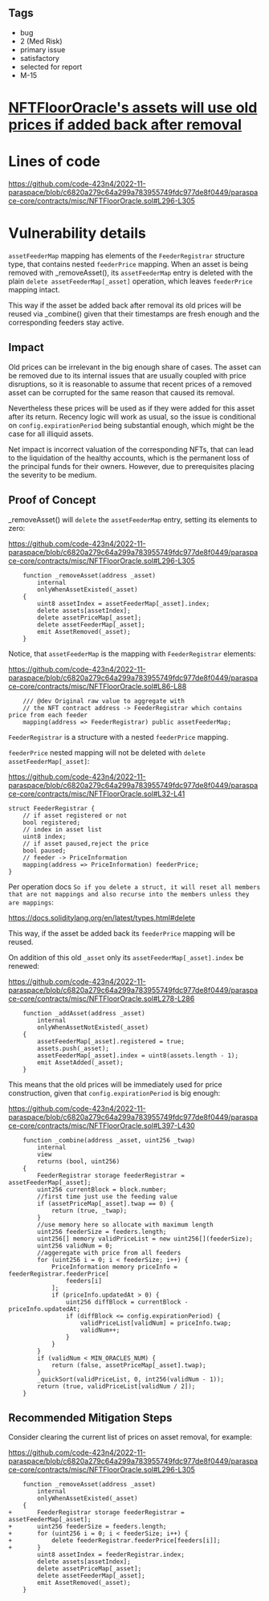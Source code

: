 ## Tags

- bug
- 2 (Med Risk)
- primary issue
- satisfactory
- selected for report
- M-15

# [NFTFloorOracle's assets will use old prices if added back after removal](https://github.com/code-423n4/2022-11-paraspace-findings/issues/459) 

# Lines of code

https://github.com/code-423n4/2022-11-paraspace/blob/c6820a279c64a299a783955749fdc977de8f0449/paraspace-core/contracts/misc/NFTFloorOracle.sol#L296-L305


# Vulnerability details

`assetFeederMap` mapping has elements of the `FeederRegistrar` structure type, that contains nested `feederPrice` mapping. When an asset is being removed with _removeAsset(), its `assetFeederMap` entry is deleted with the plain `delete assetFeederMap[_asset]` operation, which leaves `feederPrice` mapping intact.

This way if the asset be added back after removal its old prices will be reused via _combine() given that their timestamps are fresh enough and the corresponding feeders stay active.

## Impact

Old prices can be irrelevant in the big enough share of cases. The asset can be removed due to its internal issues that are usually coupled with price disruptions, so it is reasonable to assume that recent prices of a removed asset can be corrupted for the same reason that caused its removal.

Nevertheless these prices will be used as if they were added for this asset after its return. Recency logic will work as usual, so the issue is conditional on `config.expirationPeriod` being substantial enough, which might be the case for all illiquid assets.

Net impact is incorrect valuation of the corresponding NFTs, that can lead to the liquidation of the healthy accounts, which is the permanent loss of the principal funds for their owners. However, due to prerequisites placing the severity to be medium.

## Proof of Concept

_removeAsset() will `delete` the `assetFeederMap` entry, setting its elements to zero:

https://github.com/code-423n4/2022-11-paraspace/blob/c6820a279c64a299a783955749fdc977de8f0449/paraspace-core/contracts/misc/NFTFloorOracle.sol#L296-L305

```solidity
    function _removeAsset(address _asset)
        internal
        onlyWhenAssetExisted(_asset)
    {
        uint8 assetIndex = assetFeederMap[_asset].index;
        delete assets[assetIndex];
        delete assetPriceMap[_asset];
        delete assetFeederMap[_asset];
        emit AssetRemoved(_asset);
    }
```

Notice, that `assetFeederMap` is the mapping with `FeederRegistrar` elements:

https://github.com/code-423n4/2022-11-paraspace/blob/c6820a279c64a299a783955749fdc977de8f0449/paraspace-core/contracts/misc/NFTFloorOracle.sol#L86-L88

```solidity
    /// @dev Original raw value to aggregate with
    // the NFT contract address -> FeederRegistrar which contains price from each feeder
    mapping(address => FeederRegistrar) public assetFeederMap;
```

`FeederRegistrar` is a structure with a nested `feederPrice` mapping.

`feederPrice` nested mapping will not be deleted with `delete assetFeederMap[_asset]`:

https://github.com/code-423n4/2022-11-paraspace/blob/c6820a279c64a299a783955749fdc977de8f0449/paraspace-core/contracts/misc/NFTFloorOracle.sol#L32-L41

```solidity
struct FeederRegistrar {
    // if asset registered or not
    bool registered;
    // index in asset list
    uint8 index;
    // if asset paused,reject the price
    bool paused;
    // feeder -> PriceInformation
    mapping(address => PriceInformation) feederPrice;
}
```

Per operation docs `So if you delete a struct, it will reset all members that are not mappings and also recurse into the members unless they are mappings`:

https://docs.soliditylang.org/en/latest/types.html#delete

This way, if the asset be added back its `feederPrice` mapping will be reused.

On addition of this old `_asset` only its `assetFeederMap[_asset].index` be renewed:

https://github.com/code-423n4/2022-11-paraspace/blob/c6820a279c64a299a783955749fdc977de8f0449/paraspace-core/contracts/misc/NFTFloorOracle.sol#L278-L286

```solidity
    function _addAsset(address _asset)
        internal
        onlyWhenAssetNotExisted(_asset)
    {
        assetFeederMap[_asset].registered = true;
        assets.push(_asset);
        assetFeederMap[_asset].index = uint8(assets.length - 1);
        emit AssetAdded(_asset);
    }
```

This means that the old prices will be immediately used for price construction, given that `config.expirationPeriod` is big enough:

https://github.com/code-423n4/2022-11-paraspace/blob/c6820a279c64a299a783955749fdc977de8f0449/paraspace-core/contracts/misc/NFTFloorOracle.sol#L397-L430

```solidity
    function _combine(address _asset, uint256 _twap)
        internal
        view
        returns (bool, uint256)
    {
        FeederRegistrar storage feederRegistrar = assetFeederMap[_asset];
        uint256 currentBlock = block.number;
        //first time just use the feeding value
        if (assetPriceMap[_asset].twap == 0) {
            return (true, _twap);
        }
        //use memory here so allocate with maximum length
        uint256 feederSize = feeders.length;
        uint256[] memory validPriceList = new uint256[](feederSize);
        uint256 validNum = 0;
        //aggeregate with price from all feeders
        for (uint256 i = 0; i < feederSize; i++) {
            PriceInformation memory priceInfo = feederRegistrar.feederPrice[
                feeders[i]
            ];
            if (priceInfo.updatedAt > 0) {
                uint256 diffBlock = currentBlock - priceInfo.updatedAt;
                if (diffBlock <= config.expirationPeriod) {
                    validPriceList[validNum] = priceInfo.twap;
                    validNum++;
                }
            }
        }
        if (validNum < MIN_ORACLES_NUM) {
            return (false, assetPriceMap[_asset].twap);
        }
        _quickSort(validPriceList, 0, int256(validNum - 1));
        return (true, validPriceList[validNum / 2]);
    }
```

## Recommended Mitigation Steps

Consider clearing the current list of prices on asset removal, for example:

https://github.com/code-423n4/2022-11-paraspace/blob/c6820a279c64a299a783955749fdc977de8f0449/paraspace-core/contracts/misc/NFTFloorOracle.sol#L296-L305

```solidity
    function _removeAsset(address _asset)
        internal
        onlyWhenAssetExisted(_asset)
    {
+       FeederRegistrar storage feederRegistrar = assetFeederMap[_asset];
+       uint256 feederSize = feeders.length;
+       for (uint256 i = 0; i < feederSize; i++) {
+           delete feederRegistrar.feederPrice[feeders[i]];
+       }
        uint8 assetIndex = feederRegistrar.index;
        delete assets[assetIndex];
        delete assetPriceMap[_asset];
        delete assetFeederMap[_asset];
        emit AssetRemoved(_asset);
    }
```